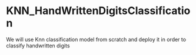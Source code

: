 # KNN_HandWrittenDigitsClassification
We will use Knn classification model from scratch and deploy it in order to classify handwritten digits
